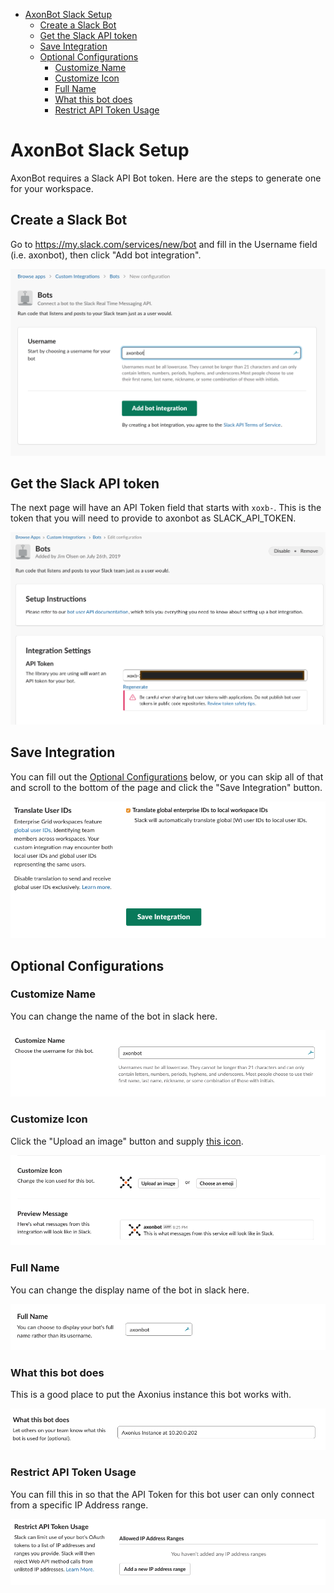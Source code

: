 <!-- MarkdownTOC -->

- [AxonBot Slack Setup](#axonbot-slack-setup)
    - [Create a Slack Bot](#create-a-slack-bot)
    - [Get the Slack API token](#get-the-slack-api-token)
    - [Save Integration](#save-integration)
    - [Optional Configurations](#optional-configurations)
        - [Customize Name](#customize-name)
        - [Customize Icon](#customize-icon)
        - [Full Name](#full-name)
        - [What this bot does](#what-this-bot-does)
        - [Restrict API Token Usage](#restrict-api-token-usage)

<!-- /MarkdownTOC -->

# AxonBot Slack Setup

AxonBot requires a Slack API Bot token. Here are the steps to generate one for your workspace.

## Create a Slack Bot

Go to https://my.slack.com/services/new/bot and fill in the Username field (i.e. axonbot), then click "Add bot integration".

![Slack create bot page](images/slack_create_bot_page.png)

## Get the Slack API token

The next page will have an API Token field that starts with ```xoxb-```. This is the token that you will need to provide to axonbot as SLACK_API_TOKEN.

![Token](images/slack_token.png)

## Save Integration

You can fill out the [Optional Configurations](#optional-configurations) below, or you can skip all of that and scroll to the bottom of the page and click the "Save Integration" button.

![Save Integration](images/slack_save.png)

## Optional Configurations

### Customize Name

You can change the name of the bot in slack here.

![Customize Name](images/slack_customize_name.png)

### Customize Icon

Click the "Upload an image" button and supply [this icon](axlogo512.png).

![Customize Icon](images/slack_customize_icon.png)

### Full Name

You can change the display name of the bot in slack here.

![Full Name](images/slack_fullname.png)

### What this bot does

This is a good place to put the Axonius instance this bot works with.

![What this bot does](images/slack_what_this_bot_does.png)

### Restrict API Token Usage

You can fill this in so that the API Token for this bot user can only connect from a specific IP Address range.

![Restrict API Token](images/slack_restrict_api_token.png)

